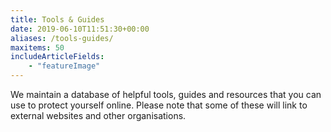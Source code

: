 ```yaml
---
title: Tools & Guides
date: 2019-06-10T11:51:30+00:00
aliases: /tools-guides/
maxitems: 50
includeArticleFields:
    - "featureImage"
---
```


We maintain a database of helpful tools, guides and resources that you can use to protect yourself online. Please note that some of these will link to external websites and other organisations.
